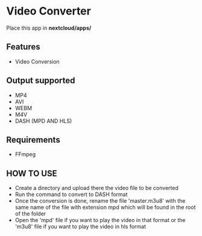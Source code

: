# Video Converter
Place this app in **nextcloud/apps/**

## Features

* Video Conversion

## Output supported

* MP4
* AVI
* WEBM
* M4V
* DASH (MPD AND HLS)

## Requirements

* FFmpeg

## HOW TO USE

- Create a directory and upload there the video file to be converted
- Run the command to convert to DASH format
- Once the conversion is done, rename the file 'master.m3u8' with the same name of the file with extension mpd which will be found in the root of the folder
- Open the 'mpd' file if you want to play the video in that format or the 'm3u8' file if you want to play the video in hls format

